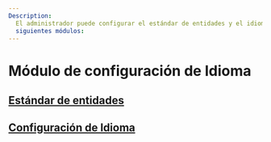 ```yaml
---
Description:
  El administrador puede configurar el estándar de entidades y el idioma en los
  siguientes módulos:
---
```


# Módulo de configuración de Idioma

## [Estándar de entidades](estandar-de-entidades.md)

## [Configuración de Idioma](configuracion-de-idioma.md)









